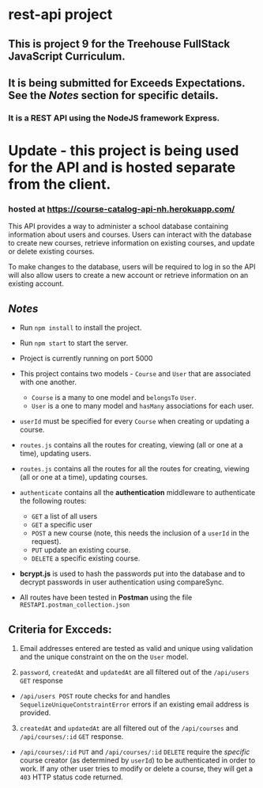 # rest-api project

## This is project 9 for the Treehouse FullStack JavaScript Curriculum.
## It is being submitted for Exceeds Expectations. See the *Notes* section for specific details.

### It is a REST API using the NodeJS framework Express.  

# Update - this project is being used for the API and is hosted separate from the client. 

### hosted at https://course-catalog-api-nh.herokuapp.com/

This API provides a way to administer a school database containing information about users and courses. Users can interact with the database to create new courses, retrieve information on existing courses, and update or delete existing courses. 

To make changes to the database, users will be required to log in so the API will also allow users to create a new account or retrieve information on an existing account.

## *Notes* 

- Run `npm install` to install the project. 
- Run `npm start` to start the server.
- Project is currently running on port 5000 
- This project contains two models - `Course` and `User` that are associated with one another. 
    - `Course` is a many to one model and `belongsTo` `User`.
    - `User` is a one to many model and `hasMany` associations for each user.
- `userId` must be specified for every `Course` when creating or updating a course.
- `routes.js` contains all the routes for creating, viewing (all or one at a time), updating users.  
- `routes.js` contains all the routes for all the routes for creating, viewing (all or one at a time), updating courses.
- `authenticate` contains all the **authentication** middleware to authenticate the following routes:
    - `GET` a list of all users
    - `GET` a specific user
    - `POST` a new course (note, this needs the inclusion of a `userId` in the request). 
    - `PUT` update an existing course.
    - `DELETE` a specific existing course.

- **bcrypt.js** is used to hash the passwords put into the database and to decrypt passwords in user authentication using compareSync.
- All routes have been tested in **Postman** using the file `RESTAPI.postman_collection.json`

## Criteria for Excceds:

1. Email addresses entered are tested as valid and unique using validation and the unique constraint on the on the `User` model.

2. `password`, `createdAt` and `updatedAt` are all filtered out of the `/api/users GET` response
- `/api/users POST` route checks for and handles `SequelizeUniqueContstraintError` errors  if an existing email address is provided.

3. `createdAt` and `updatedAt` are all filtered out of the `/api/courses` and `/api/courses/:id` `GET` response.
-  `/api/courses/:id` `PUT` and `/api/courses/:id` `DELETE` require the *specific* course creator (as determined by `userId`) to be authenticated in order to work.  If any other user tries to modify or delete a course, they will get a `403` HTTP status code returned.